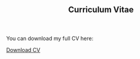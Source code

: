 <section id="cv">
    <header class="major">
        <h1>Curriculum Vitae</h1>
    </header>
    <p>You can download my full CV here:</p>
    <p><a href="/files/Jessica_Jumee_Kim_CV.pdf" class="button">Download CV</a></p>
</section>
